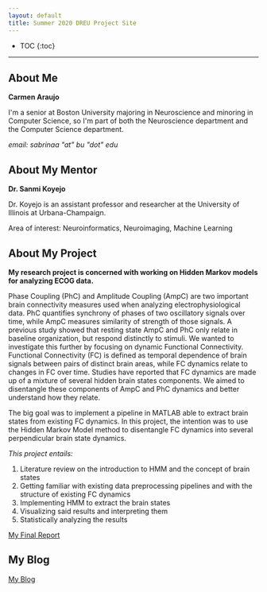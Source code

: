 ```yaml
---
layout: default
title: Summer 2020 DREU Project Site
---
```


* TOC
{:toc}

----

## About Me

  **Carmen Araujo**

  I'm a senior at Boston University majoring in Neuroscience and minoring in Computer Science, so I'm part of both the Neuroscience department and the Computer Science department.

  _email: sabrinaa "at" bu "dot" edu_

## About My Mentor

  **Dr. Sanmi Koyejo**

  Dr. Koyejo is an assistant professor and researcher at the University of Illinois at Urbana-Champaign. 

  Area of interest: Neuroinformatics, Neuroimaging, Machine Learning

## About My Project

**My research project is concerned with working on Hidden Markov models for analyzing ECOG data.**

Phase Coupling (PhC) and Amplitude Coupling (AmpC) are two important brain connectivity measures used when analyzing electrophysiological data. PhC quantifies synchrony of phases of two oscillatory signals over time, while AmpC measures similarity of strength of those signals. 
A previous study showed that resting state AmpC and PhC only relate in baseline organization, but respond distinctly to stimuli. We wanted to investigate this further by focusing on dynamic Functional Connectivity. Functional Connectivity (FC) is defined as temporal dependence of brain signals between pairs of distinct brain areas, while FC dynamics relate to changes in FC over time.
Studies have reported that FC dynamics are made up of a mixture of several hidden brain states components. We aimed to disentangle these components of AmpC and PhC dynamics and better understand how they relate.

The big goal was to implement a pipeline in MATLAB able to extract brain states from existing FC dynamics. In this project, the intention was to use the Hidden Markov Model method to disentangle FC dynamics into several perpendicular brain state dynamics.

_This project entails:_

  1. Literature review on the introduction to HMM and the concept of brain states
  2. Getting familiar with existing data preprocessing pipelines and with the structure of existing FC dynamics
  3. Implementing HMM to extract the brain states
  4. Visualizing said results and interpreting them
  5. Statistically analyzing the results

[My Final Report](https://www.youtube.com/watch?v=rmkTJ5zH_L4&t=10s)

## My Blog

[My Blog](blog.html)
